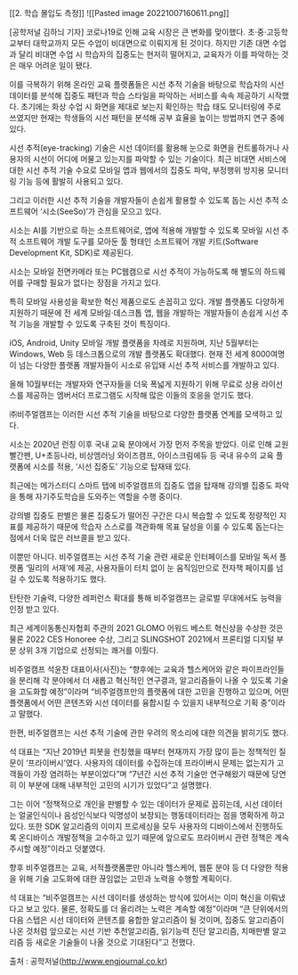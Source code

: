 [[2. 학습 몰입도 측정]]
![[Pasted image 20221007160611.png]]

[공학저널 김하늬 기자] 코로나19로 인해 교육 시장은 큰 변화를 맞이했다. 초·중·고등학교부터 대학교까지 모든 수업이 비대면으로 이뤄지게 된 것이다. 하지만 기존 대면 수업과 달리 비대면 수업 시 학습자의 집중도는 현저히 떨어지고, 교육자가 이를 파악하는 것은 매우 어려운 일이 됐다.  
  
이를 극복하기 위해 온라인 교육 플랫폼들은 시선 추적 기술을 바탕으로 학습자의 시선 데이터를 분석해 집중도 패턴과 학습 스타일을 파악하는 서비스를 속속 제공하기 시작했다. 초기에는 화상 수업 시 화면을 제대로 보는지 확인하는 학습 태도 모니터링에 주로 쓰였지만 현재는 학생들의 시선 패턴을 분석해 공부 효율을 높이는 방법까지 연구 중에 있다.  
  
시선 추적(eye-tracking) 기술은 시선 데이터를 활용해 눈으로 화면을 컨트롤하거나 사용자의 시선이 어디에 머물고 있는지를 파악할 수 있는 기술이다. 최근 비대면 서비스에 대한 시선 추적 기술 수요로 모바일 앱과 웹에서의 집중도 파악, 부정행위 방지용 모니터링 기능 등에 활발히 사용되고 있다.  
  
그리고 이러한 시선 추적 기술을 개발자들이 손쉽게 활용할 수 있도록 돕는 시선 추적 소프트웨어 ‘시소(SeeSo)’가 관심을 모으고 있다.  
  
시소는 AI를 기반으로 하는 소프트웨어로, 앱에 적용해 개발할 수 있도록 모바일 시선 추적 소프트웨어 개발 도구를 모아둔 툴 형태인 소프트웨어 개발 키트(Software Development Kit, SDK)로 제공된다.  
  
시소는 모바일 전면카메라 또는 PC웹캠으로 시선 추적이 가능하도록 해 별도의 하드웨어를 구매할 필요가 없다는 장점을 가지고 있다.  
  
특히 모바일 사용성을 확보한 혁신 제품으로도 손꼽히고 있다. 개발 플랫폼도 다양하게 지원하기 때문에 전 세계 모바일·데스크톱 앱, 웹을 개발하는 개발자들이 손쉽게 시선 추적 기능을 개발할 수 있도록 구축된 것이 특징이다.  
  
iOS, Android, Unity 모바일 개발 플랫폼을 차례로 지원하며, 지난 5월부터는 Windows, Web 등 데스크톱으로의 개발 플랫폼도 확대했다. 현재 전 세계 8000여명이 넘는 다양한 플랫폼 개발자들이 시소로 유입돼 시선 추적 서비스를 개발하고 있다.  
  
올해 10월부터는 개발자와 연구자들을 더욱 폭넓게 지원하기 위해 무료로 상용 라이선스를 제공하는 엠버서더 프로그램도 시작해 많은 이들의 호응을 얻기도 했다.  
  
㈜비주얼캠프는 이러한 시선 추적 기술을 바탕으로 다양한 플랫폼 연계를 모색하고 있다.  
  
시소는 2020년 런칭 이후 국내 교육 분야에서 가장 먼저 주목을 받았다. 이로 인해 교원빨간펜, U+초등나라, 비상엠러닝 와이즈캠프, 아이스크림에듀 등 국내 유수의 교육 플랫폼에 시소를 적용, ‘시선 집중도’ 기능으로 탑재돼 있다.  
  
최근에는 메가스터디 스마트 탭에 비주얼캠프의 집중도 앱을 탑재해 강의별 집중도 파악을 통해 자기주도학습을 도와주는 역할을 수행 중이다.  
  
강의별 집중도 판별은 물론 집중도가 떨어진 구간은 다시 복습할 수 있도록 정량적인 지표를 제공하기 때문에 학습자 스스로를 객관화해 목표 달성을 이룰 수 있도록 돕는다는 점에서 더욱 많은 러브콜을 받고 있다.  
  
이뿐만 아니다. 비주얼캠프는 시선 추적 기술 관련 새로운 인터페이스를 모바일 독서 플랫폼 ‘밀리의 서재’에 제공, 사용자들이 터치 없이 눈 움직임만으로 전자책 페이지를 넘길 수 있도록 적용하기도 했다.  
  
탄탄한 기술력, 다양한 레퍼런스 확대를 통해 비주얼캠프는 글로벌 무대에서도 능력을 인정 받고 있다.  
  
최근 세계이동통신자협회 주관의 2021 GLOMO 어워드 베스트 혁신상을 수상한 것은 물론 2022 CES Honoree 수상, 그리고 SLINGSHOT 2021에서 프론티얼 디지털 부문 상위 3개 기업으로 선정되는 쾌거를 이뤘다.  

비주얼캠프 석윤찬 대표이사(사진)는 “향후에는 교육과 헬스케어와 같은 파이프라인들을 분리해 각 분야에서 더 새롭고 혁신적인 연구결과, 알고리즘들이 나올 수 있도록 기술을 고도화할 예정”이라며 “비주얼캠프만의 플랫폼에 대한 고민을 진행하고 있으며, 어떤 플랫폼에서 어떤 콘텐츠와 시선 데이터를 융합시킬 수 있을지 내부적으로 기획 중”이라고 말했다.  
  
한편, 비주얼캠프는 시선 추적 기술에 관한 우려의 목소리에 대한 의견을 밝히기도 했다.  
  
석 대표는 “지난 2019년 피봇을 런칭했을 때부터 현재까지 가장 많이 듣는 정책적인 질문이 ‘프라이버시’였다. 사용자의 데이터를 수집하는데 프라이버시 문제는 없는지가 고객들이 가장 염려하는 부분이었다”며 “7년간 시선 추적 기술만 연구해왔기 때문에 당연히 이 부분에 대해 내부적인 고민의 시기가 있었다”고 설명했다.  
  
그는 이어 “정책적으로 개인을 판별할 수 있는 데이터가 문제로 꼽히는데, 시선 데이터는 얼굴인식이나 음성인식보다 익명성이 보장되는 행동데이터라는 점을 명확하게 하고 있다. 또한 SDK 알고리즘의 이미지 프로세싱을 모두 사용자의 디바이스에서 진행하도록 온디바이스 개발정책을 고수하고 있기 때문에 앞으로도 프라이버시 관련 정책은 계속 주시할 예정”이라고 덧붙였다.  
  
향후 비주얼캠프는 교육, 서적플랫폼뿐만 아니라 헬스케어, 웹툰 분야 등 더 다양한 적용을 위해 기술 고도화에 대한 끊임없는 고민과 노력을 수행할 계획이다.  
  
석 대표는 “비주얼캠프는 시선 데이터를 생성하는 방식에 있어서는 이미 혁신을 이뤄냈다고 보고 있다. 물론, 정확도를 더 올리려는 노력은 계속할 예정”이라며 “큰 단위에서의 다음 스텝은 시선 데이터와 콘텐츠를 융합한 알고리즘이 될 것이며, 집중도 알고리즘이 나온 것처럼 앞으로는 시선 기반 추천알고리즘, 읽기능력 진단 알고리즘, 치매판별 알고리즘 등 새로운 기술들이 나올 것으로 기대된다”고 전했다.  
  
출처 : 공학저널(http://www.engjournal.co.kr)
  
